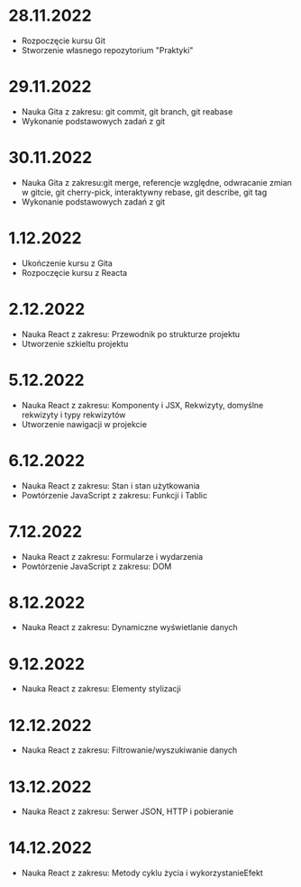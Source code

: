 # 28.11.2022

- Rozpoczęcie kursu Git
- Stworzenie własnego repozytorium "Praktyki"

# 29.11.2022

- Nauka Gita z zakresu: git commit, git branch, git reabase
- Wykonanie podstawowych zadań z git

# 30.11.2022

- Nauka Gita z zakresu:git merge, referencje względne, odwracanie zmian w gitcie, git cherry-pick, interaktywny rebase, git describe, git tag
- Wykonanie podstawowych zadań z git

# 1.12.2022

- Ukończenie kursu z Gita
- Rozpoczęcie kursu z Reacta

# 2.12.2022

- Nauka React z zakresu: Przewodnik po strukturze projektu
- Utworzenie szkieltu projektu

# 5.12.2022

- Nauka React z zakresu: Komponenty i JSX, Rekwizyty, domyślne rekwizyty i typy rekwizytów
- Utworzenie nawigacji w projekcie

# 6.12.2022

- Nauka React z zakresu: Stan i stan użytkowania
- Powtórzenie JavaScript z zakresu: Funkcji i Tablic

# 7.12.2022

- Nauka React z zakresu: Formularze i wydarzenia
- Powtórzenie JavaScript z zakresu: DOM

# 8.12.2022

- Nauka React z zakresu: Dynamiczne wyświetlanie danych

# 9.12.2022

- Nauka React z zakresu: Elementy stylizacji

# 12.12.2022

- Nauka React z zakresu: Filtrowanie/wyszukiwanie danych

# 13.12.2022

- Nauka React z zakresu: Serwer JSON, HTTP i pobieranie

# 14.12.2022

- Nauka React z zakresu: Metody cyklu życia i wykorzystanieEfekt